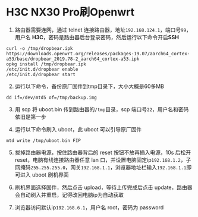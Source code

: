 # H3C NX30 Pro刷Openwrt

1. 路由器需要连网，通过 telnet 连接路由器，地址`192.168.124.1`，端口号`99`，用户名 **H3C**，密码是路由器后台登录密码，然后运行以下命令开启**SSH**
```
curl -o /tmp/dropbear.ipk https://downloads.openwrt.org/releases/packages-19.07/aarch64_cortex-a53/base/dropbear_2019.78-2_aarch64_cortex-a53.ipk
opkg install /tmp/dropbear.ipk
/etc/init.d/dropbear enable
/etc/init.d/dropbear start
```
2. 运行以下命令，备份原厂固件到tmp目录下，大小大概是60多MB
```
dd if=/dev/mtd5 of=/tmp/backup.img
```
3. 用 scp 将 uboot.bin 传到路由器的`/tmp`目录，scp 端口号`22`，用户名和密码依旧是第一步

4. 运行以下命令刷入 uboot，此 uboot 可以引导原厂固件
```
mtd write /tmp/uboot.bin FIP
```
5. 拔掉路由器电源，按住路由器背后的 reset 按钮不放再插入电源，10s 后松开 reset，电脑有线连接路由器任意 lan 口，并设置电脑固定ip`192.168.1.2`，子网掩码`255.255.255.0`，网关`192.168.1.1`，浏览器地址栏输入`192.168.1.1`即可进入 uboot 刷机界面

6. 刷机界面选择固件，然后点击 upload，等待上传完成后点击 update，路由器会自动刷入并重启，记得改回电脑ip为自动获取

7. 浏览器访问默认ip`192.168.6.1`，用户名 root，密码为 password
